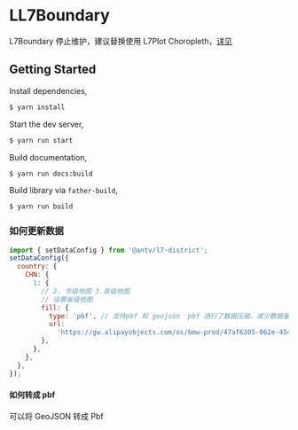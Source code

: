 # LL7Boundary

L7Boundary 停止维护，建议替换使用 L7Plot Choropleth，[详见](https://github.com/antvis/L7-boundary)

## Getting Started

Install dependencies,

```bash
$ yarn install
```

Start the dev server,

```bash
$ yarn run start
```

Build documentation,

```bash
$ yarn run docs:build
```

Build library via `father-build`,

```bash
$ yarn run build
```

### 如何更新数据

```javascript
import { setDataConfig } from '@antv/l7-district';
setDataConfig({
  country: {
    CHN: {
      1: {
        // 2. 市级地图 3.县级地图
        // 设置省级地图
        fill: {
          type: 'pbf', // 支持pbf 和 geojson  pbf 进行了数据压缩，减少数据量
          url:
            'https://gw.alipayobjects.com/os/bmw-prod/47af6305-062e-454f-9e8a-55e0808b2b7a.bin',
        },
      },
    },
  },
});
```

#### 如何转成 pbf

可以将 GeoJSON 转成 Pbf
